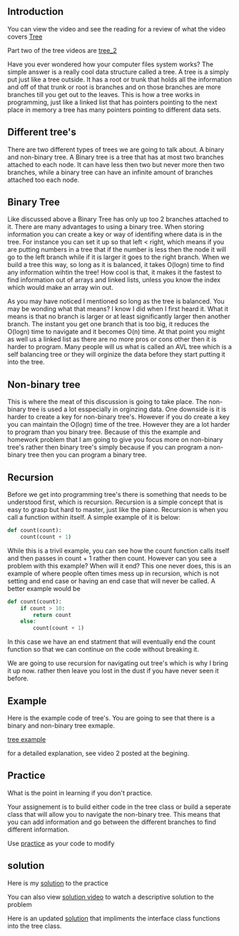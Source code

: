 ## Introduction

You can view the video and see the reading for a review of what the video covers [Tree](tree_1.mp4)

Part two of the tree videos are [tree_2](tree_2.mp4)

Have you ever wondered how your computer files system works? The simple answer is a really cool data  structure called a tree. A tree is a simply put just like a tree outside. It has a root or trunk that holds all the information and off of that trunk or root is branches and on those branches are more branches till you get out to the leaves. This is how a tree works in programming, just like a linked list that has pointers pointing to the next place in memory a tree has many pointers pointing to different data sets.

## Different tree's

There are two different types of trees we are going to talk about. A binary and non-binary tree. A Binary tree is a tree that has at most two branches attached to each node. It can have less then two but never more then two branches, while a binary tree can have an infinite amount of branches attached too each node.

## Binary Tree

Like discussed above a Binary Tree has only up too 2 branches attached to it. There are many advantages to using a binary tree. When storing information you can create a key or way of identifing where data is in the tree. For instance you can set it up so that left < right, which means if you are putting numbers in a tree that if the number is less then the node it will go to the left branch while if it is larger it goes to the right branch. When we build a tree this way, so long as it is balanced, it takes O(logn) time to find any information wihtin the tree! How cool is that, it makes it the fastest to find information out of arrays and linked lists, unless you know the index which would make an array win out. 

As you may have noticed I mentioned so long as the tree is balanced. You may be wonding what that means? I know I did when I first heard it. What it means is that no branch is larger or at least significantly larger then another branch. The instant you get one branch that is too big, it reduces the O(logn) time to navigate and it becomes O(n) time. At that point you might as well us a linked list as there are no more pros or cons other then it is harder to program. Many people will us what is called an AVL tree which is a self balancing tree or they will orginize the data before they start putting it into the tree.

## Non-binary tree

This is where the meat of this discussion is going to take place. The non-binary tree is used a lot esspecially in orginzing data. One downside is it is harder to create a key for non-binary tree's. However if you do create a key you can maintain the O(logn) time of the tree. However they are a lot harder to program than you binary tree. Because of this the example and homework problem that I am going to give you focus more on non-binary tree's rather then binary tree's simply because if you can program a non-binary tree then you can program a binary tree.

## Recursion

Before we get into programming tree's there is something that needs to be understood first, which is recursion. Recursion is a simple concept that is easy to grasp but hard to master, just like the piano. Recursion is when you call a function within itself. A simple example of it is below:

```python
def count(count):
    count(count + 1)
```

While this is a trivil example, you can see how the count function calls itself and then passes in count + 1 rather then count. However can you see a problem with this example? When will it end? This one never does, this is an example of where people often times mess up in recursion, which is not setting and end case or having an end case that will never be called. A better example would be

```python
def count(count):
    if count > 10:
        return count
    else:
        count(count + 1)
```

In this case we have an end statment that will eventually end the count function so that we can continue on the code without breaking it.

We are going to use recursion for navigating out tree's which is why I bring it up now. rather then leave you lost in the dust if you have never seen it before.

## Example

Here is the example code of tree's. You are going to see that there is a binary and non-binary tree exmaple.

[tree example](tree_example.py)

for a detailed explanation, see video 2 posted at the begining.

## Practice

What is the point in learning if you don't practice.

Your assignement is to build either code in the tree class or build a seperate class that will allow you to navigate the non-binary tree. This means that you can add information and go between the different branches to find different information. 

Use [practice](tree_practice.py) as your code to modify

## solution

Here is my [solution](tree_solution.py) to the practice

You can also view [solution video](tree_3.mp4) to watch a descriptive solution to the problem

Here is an updated [solution](tree_new_solution.py) that impliments the interface class functions into the tree class.